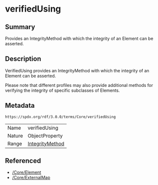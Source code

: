 <!-- Automatically generated by spec-parser v2.1.0 on 2024-06-17T15:44:58.460830+00:00 -->
<!-- SPDX-License-Identifier: Community-Spec-1.0 -->

# verifiedUsing

## Summary

Provides an IntegrityMethod with which the integrity of an Element can be
asserted.


## Description

VerifiedUsing provides an IntegrityMethod with which the integrity of an
Element can be asserted.

Please note that different profiles may also provide additional methods for
verifying the integrity of specific subclasses of Elements.


## Metadata

`https://spdx.org/rdf/3.0.0/terms/Core/verifiedUsing`


| | |
|---|---|
| Name | verifiedUsing |
| Nature | ObjectProperty |
| Range | [IntegrityMethod](../Classes/IntegrityMethod.md) |




## Referenced

- [/Core/Element](../../Core/Classes/Element.md)
- [/Core/ExternalMap](../../Core/Classes/ExternalMap.md)

